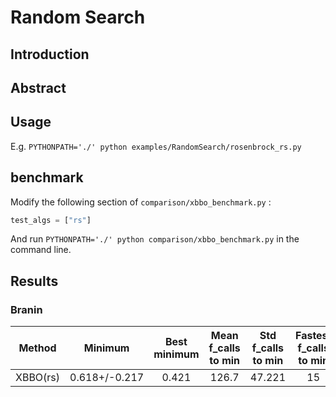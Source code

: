 # Random Search


## Introduction


## Abstract

>

## Usage

E.g. `PYTHONPATH='./' python examples/RandomSearch/rosenbrock_rs.py`


## benchmark

Modify the following section of `comparison/xbbo_benchmark.py` :

```python
test_algs = ["rs"]
```
And run `PYTHONPATH='./' python comparison/xbbo_benchmark.py` in the command line.

## Results


### Branin

|  Method  |    Minimum    | Best minimum | Mean f_calls to min | Std f_calls to min | Fastest f_calls to min |
| :--------: | :-----------: | :----------: | :-----------------: | :----------------: | :--------------------: |
| XBBO(rs) | 0.618+/-0.217 |    0.421     |        126.7        |       47.221       |           15           |
